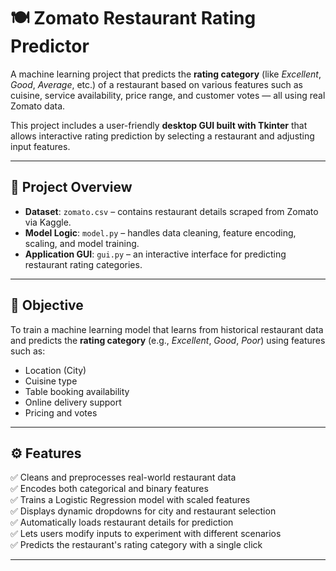 # 🍽️ Zomato Restaurant Rating Predictor

A machine learning project that predicts the **rating category** (like *Excellent*, *Good*, *Average*, etc.) of a restaurant based on various features such as cuisine, service availability, price range, and customer votes — all using real Zomato data.

This project includes a user-friendly **desktop GUI built with Tkinter** that allows interactive rating prediction by selecting a restaurant and adjusting input features.

---

## 📂 Project Overview

- **Dataset**: `zomato.csv` – contains restaurant details scraped from Zomato via Kaggle.
- **Model Logic**: `model.py` – handles data cleaning, feature encoding, scaling, and model training.
- **Application GUI**: `gui.py` – an interactive interface for predicting restaurant rating categories.

---

## 🎯 Objective

To train a machine learning model that learns from historical restaurant data and predicts the **rating category** (e.g., *Excellent*, *Good*, *Poor*) using features such as:
- Location (City)
- Cuisine type
- Table booking availability
- Online delivery support
- Pricing and votes

---

## ⚙️ Features

✅ Cleans and preprocesses real-world restaurant data  
✅ Encodes both categorical and binary features  
✅ Trains a Logistic Regression model with scaled features  
✅ Displays dynamic dropdowns for city and restaurant selection  
✅ Automatically loads restaurant details for prediction  
✅ Lets users modify inputs to experiment with different scenarios  
✅ Predicts the restaurant's rating category with a single click

---

